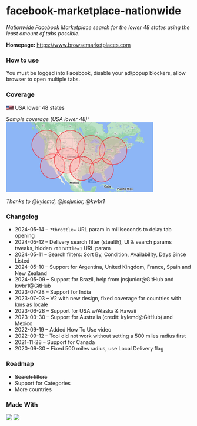 # facebook-marketplace-nationwide

_Nationwide Facebook Marketplace search for the lower 48 states using the least amount of tabs possible._

**Homepage:**
<a href="https://www.browsemarketplaces.com/" target="_blank">https://www.browsemarketplaces.com</a>

### How to use

You must be logged into Facebook, disable your ad/popup blockers, allow browser to open multiple tabs.

### Coverage

<img src="public/flags/usa_48.png" alt="USA 48 states flag" width="20"> USA lower 48 states<br/>

_Sample coverage (USA lower 48):<br/>_
<img src="public/coverage-usa.jpg" alt="USA flag" width="400">

_Thanks to @kylemd, @jnsjunior, @kwbr1_

### Changelog

- 2024-05-14 – `?throttle=` URL param in milliseconds to delay tab opening
- 2024-05-12 – Delivery search filter (stealth), UI & search params tweaks, hidden `?throttle=1` URL param
- 2024-05-11 – Search filters: Sort By, Condition, Availability, Days Since Listed
- 2024-05-10 – Support for Argentina, United Kingdom, France, Spain and New Zealand
- 2024-05-09 – Support for Brazil, help from jnsjunior@GitHub and kwbr1@GitHub
- 2023-07-28 – Support for India
- 2023-07-03 – V2 with new design, fixed coverage for countries with kms as locale
- 2023-06-28 – Support for USA w/Alaska & Hawaii
- 2023-03-30 – Support for Australia (credit: kylemd@GitHub) and Mexico
- 2022-09-19 – Added How To Use video
- 2022-09-12 – Tool did not work without setting a 500 miles radius first
- 2021-11-28 – Support for Canada
- 2020-09-30 – Fixed 500 miles radius, use Local Delivery flag

### Roadmap

- ~~Search filters~~
- Support for Categories
- More countries

### Made With

<img src="https://img.shields.io/badge/next%20js-000000?style=for-the-badge&logo=nextdotjs&logoColor=white" /> <img src="https://img.shields.io/badge/shadcn%2Fui-000000?style=for-the-badge&logo=shadcnui&logoColor=white" />
